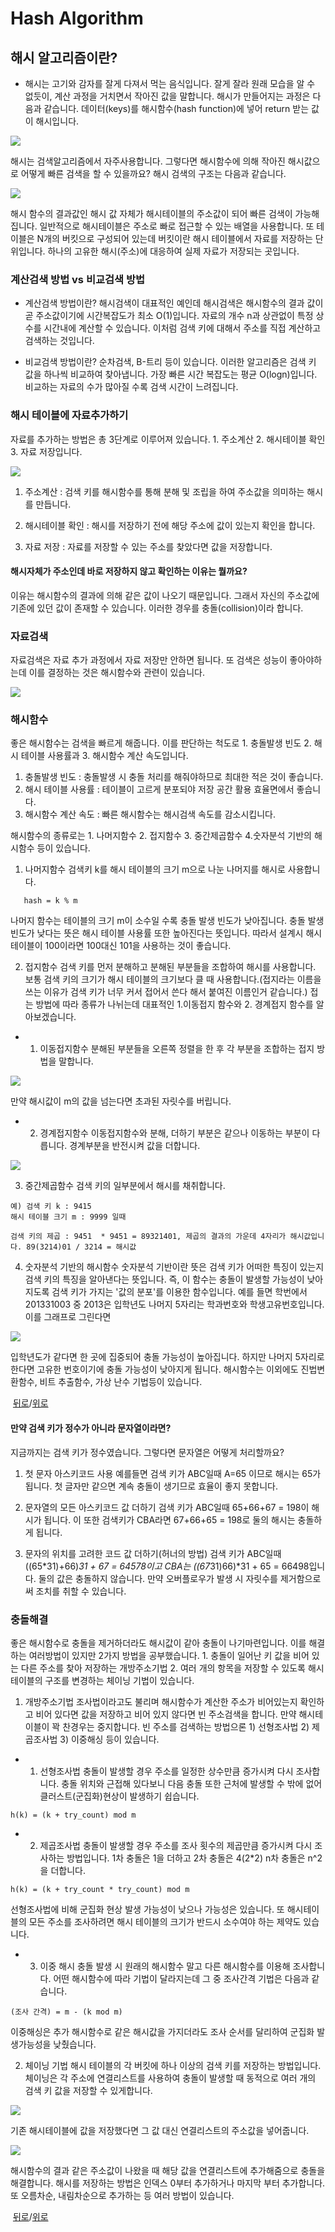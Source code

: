 # Hash Algorithm

## 해시 알고리즘이란?
 - 해시는 고기와 감자를 잘게 다져서 먹는 음식입니다. 잘게 잘라 원래 모습을 알 수 없듯이, 계산 과정을 거치면서 작아진 값을 말합니다. 해시가 만들어지는 과정은 다음과 같습니다. 데이터(keys)를 해시함수(hash function)에 넣어 return 받는 값이 해시입니다.
 
![](/assets/images/algorithm/hash_1.png)

해시는 검색알고리즘에서 자주사용합니다. 그렇다면 해시함수에 의해 작아진 해시값으로 어떻게 빠른 검색을 할 수 있을까요? 해시 검색의 구조는 다음과 같습니다.

![](/assets/images/algorithm/hash_2.png)

해시 함수의 결과값인 해시 값 자체가 해시테이블의 주소값이 되어 빠른 검색이 가능해집니다. 일반적으로 해시테이블은 주소로 빠로 접근할 수 있는 배열을 사용합니다. 또 테이블은 N개의 버킷으로 구성되어 있는데 버킷이란 해시 테이블에서 자료를 저장하는 단위입니다. 하나의 고유한 해시(주소)에 대응하여 실제 자료가 저장되는 곳입니다.

 ### 계산검색 방법 vs 비교검색 방법
 
 - 계산검색 방법이란?
 해시검색이 대표적인 예인데 해시검색은 해시함수의 결과 값이 곧 주소값이기에 시간복잡도가 최소 O(1)입니다. 자료의 개수 n과 상관없이 특정 상수를 시간내에 계산할 수 있습니다. 이처럼 검색 키에 대해서 주소를 직접 계산하고 검색하는 것입니다.
 
 - 비교검색 방법이란?
 순차검색, B-트리 등이 있습니다. 이러한 알고리즘은 검색 키 값을 하나씩 비교하여 찾아냅니다. 가장 빠른 시간 복잡도는 평균 O(logn)입니다. 비교하는 자료의 수가 많아질 수록 검색 시간이 느려집니다.
 
 ### 해시 테이블에 자료추가하기
 자료를 추가하는 방법은 총 3단계로 이루어져 있습니다. 1. 주소계산 2. 해시테이블 확인 3. 자료 저장입니다. 
 
 ![](/assets/images/algorithm/hash_3.png)
 
 1. 주소계산 : 검색 키를 해시함수를 통해 분해 및 조립을 하여 주소값을 의미하는 해시를 만듭니다.
 
 2. 해시테이블 확인 : 해시를 저장하기 전에 해당 주소에 값이 있는지 확인을 합니다. 
 
 3. 자료 저장 : 자료를 저장할 수 있는 주소를 찾았다면 값을 저장합니다.
 
 #### 해시자체가 주소인데 바로 저장하지 않고 확인하는 이유는 뭘까요?
  이유는 해시함수의 결과에 의해 같은 값이 나오기 때문입니다. 그래서 자신의 주소값에 기존에 있던 값이 존재할 수 있습니다. 이러한 경우를 충돌(collision)이라 합니다.  

 ### 자료검색
 자료검색은 자료 추가 과정에서 자료 저장만 안하면 됩니다. 또 검색은 성능이 좋아야하는데 이를 결정하는 것은 해시함수와 관련이 있습니다.
 
 ![](/assets/images/algorithm/hash_4.png)
 
 ### 해시함수
 좋은 해시함수는 검색을 빠르게 해줍니다. 이를 판단하는 척도로 1. 충돌발생 빈도 2. 해시 테이블 사용률과 3. 해시함수 계산 속도입니다.
 
 1. 충돌발생 빈도 : 충돌발생 시 충돌 처리를 해줘야하므로 최대한 적은 것이 좋습니다.
 2. 해시 테이블 사용률 : 테이블이 고르게 분포되야 저장 공간 활용 효율면에서 좋습니다.
 3. 해시함수 계산 속도 : 빠른 해시함수는 해시검색 속도를 감소시킵니다.
 
 해시함수의 종류로는 1. 나머지함수 2. 접지함수 3. 중간제곱함수 4.숫자분석 기반의 해시함수 등이 있습니다.
 
 1. 나머지함수
 검색키 k를 해시 테이블의 크기 m으로 나눈 나머지를 해시로 사용합니다.
 ~~~
    hash = k % m
 ~~~
 나머지 함수는 테이블의 크기 m이 소수일 수록 충돌 발생 빈도가 낮아집니다. 충돌 발생 빈도가 낮다는 뜻은 해시 테이블 사용률 또한 높아진다는 뜻입니다. 따라서 설계시 해시 테이블이 100이라면 100대신 101을 사용하는 것이 좋습니다.
 
 2. 접지함수
 검색 키를 먼저 분해하고 분해된 부분들을 조합하여 해시를 사용합니다. 보통 검색 키의 크기가 해시 테이블의 크기보다 클 때 사용합니다.(접지라는 이름을 쓰는 이유가 검색 키가 너무 커서 접어서 쓴다 해서 붙여진 이름인거 같습니다.) 접는 방법에 따라 종류가 나뉘는데 대표적인 1.이동접지 함수와 2. 경계접지 함수를 알아보겠습니다.
 
 - 1. 이동접지함수
 분해된 부분들을 오른쪽 정렬을 한 후 각 부분을 조합하는 접지 방법을 말합니다.
 
 ![](/assets/images/algorithm/hash_5.png)
 
 만약 해시값이 m의 값을 넘는다면 초과된 자릿수를 버립니다.
 
 - 2. 경계접지함수
 이동접지함수와 분해, 더하기 부분은 같으나 이동하는 부분이 다릅니다. 경계부분을 반전시켜 값을 더합니다.
 
 ![](/assets/images/algorithm/hash_6.png)
 
3. 중간제곱함수
검색 키의 일부분에서 해시를 채취합니다.
~~~
예) 검색 키 k : 9415
해시 테이블 크기 m : 9999 일때

검색 키의 제곱 : 9451  * 9451 = 89321401, 제곱의 결과의 가운데 4자리가 해시값입니다. 89(3214)01 / 3214 = 해시값
~~~

4. 숫자분석 기반의 해시함수
숫자분석 기반이란 뜻은 검색 키가 어떠한 특징이 있는지 검색 키의 특징을 알아낸다는 뜻입니다. 즉, 이 함수는 충돌이 발생할 가능성이 낮아지도록 검색 키가 가지는 '값의 분포'를 이용한 함수입니다. 예를 들면 학번에서 201331003 중 2013은 입학년도 나머지 5자리는 학과번호와 학생고유번호입니다. 이를 그래프로 그린다면

 ![](/assets/images/algorithm/hash_7.png)
 
입학년도가 같다면 한 곳에 집중되어 충돌 가능성이 높아집니다. 하지만 나머지 5자리로 한다면 고유한 번호이기에 충돌 가능성이 낮아지게 됩니다. 해시함수는 이외에도 진법변환함수, 비트 추출함수, 가상 난수 기법등이 있습니다.
 
 [뒤로](https://github.com/bugkingK/Welcome-My-Github)/[위로](#hash-algorithm)


#### 만약 검색 키가 정수가 아니라 문자열이라면?
지금까지는 검색 키가 정수였습니다. 그렇다면 문자열은 어떻게 처리할까요?
1. 첫 문자 아스키코드 사용
예를들면 검색 키가 ABC일때 A=65 이므로 해시는 65가 됩니다. 첫 글자만 같으면 계속 충돌이 생기므로 효율이 좋지 못합니다.

2. 문자열의 모든 아스키코드 값 더하기
검색 키가 ABC일때 65+66+67 = 198이 해시가 됩니다. 이 또한 검색키가 CBA라면 67+66+65 = 198로 둘의 해시는 충돌하게 됩니다.

3. 문자의 위치를 고려한 코드 값 더하기(허너의 방법)
검색 키가 ABC일때 ((65*31)+66)*31 + 67 = 64578이고 CBA는 ((67*31)66)*31 + 65 = 66498입니다. 둘의 값은 충돌하지 않습니다. 만약 오버플로우가 발생 시 자릿수를 제거함으로써 조치를 취할 수 있습니다.

### 충돌해결
좋은 해시함수로 충돌을 제거하더라도 해시값이 같아 충돌이 나기마련입니다. 이를 해결하는 여러방법이 있지만 2가지 방법을 공부했습니다. 1. 충돌이 일어난 키 값을 비어 있는 다른 주소를 찾아 저장하는 개방주소기법 2. 여러 개의 항목을 저장할 수 있도록 해시 테이블의 구조를 변경하는 체이닝 기법이 있습니다.

1. 개방주소기법
조사법이라고도 불리며 해시함수가 계산한 주소가 비어있는지 확인하고 비어 있다면 값을 저장하고 비어 있지 않다면 빈 주소검색을 합니다. 만약 해시테이블이 꽉 찬경우는 중지합니다. 빈 주소를 검색하는 방법으론 1) 선형조사법 2) 제곱조사법 3) 이중해싱 등이 있습니다.

- 1) 선형조사법
충돌이 발생할 경우 주소를 일정한 상수만큼 증가시켜 다시 조사합니다. 충돌 위치와 근접해 있다보니 다음 충돌 또한 근처에 발생할 수 밖에 없어 클러스트(군집화)현상이 발생하기 쉽습니다.
~~~
h(k) = (k + try_count) mod m
~~~

- 2) 제곱조사법
충돌이 발생할 경우 주소를 조사 횟수의 제곱만큼 증가시켜 다시 조사하는 방법입니다. 1차 충돌은 1을 더하고 2차 충돌은 4(2*2) n차 충돌은 n^2을 더합니다.
~~~
h(k) = (k + try_count * try_count) mod m
~~~
선형조사법에 비해 군집화 현상 발생 가능성이 낮으나 가능성은 있습니다. 또 해시테이블의 모든 주소를 조사하려면 해시 테이블의 크기가 반드시 소수여야 하는 제약도 있습니다.

- 3) 이중 해시
충돌 발생 시 원래의 해시함수 말고 다른 해시함수를 이용해 조사합니다. 어떤 해시함수에 따라 기법이 달라지는데 그 중 조사간격 기법은 다음과 같습니다.
~~~
(조사 간격) = m - (k mod m)
~~~
이중해싱은 추가 해시함수로 같은 해시값을 가지더라도 조사 순서를 달리하여 군집화 발생가능성을 낮췄습니다.


2. 체이닝 기법
해시 테이블의 각 버킷에 하나 이상의 검색 키를 저장하는 방법입니다. 체이닝은 각 주소에 연결리스트를 사용하여 충돌이 발생할 때 동적으로 여러 개의 검색 키 값을 저장할 수 있게합니다.

 ![](/assets/images/algorithm/hash_8.png)
 
기존 해시테이블에 값을 저장했다면 그 값 대신 연결리스트의 주소값을 넣어줍니다.

 ![](/assets/images/algorithm/hash_9.png)
 
해시함수의 결과 같은 주소값이 나왔을 때 해당 값을 연결리스트에 추가해줌으로 충돌을 해결합니다. 해시를 저장하는 방법은 인덱스 0부터 추가하거나 마지막 부터 추가합니다. 또 오름차순, 내림차순으로 추가하는 등 여러 방법이 있습니다.

 [뒤로](https://github.com/bugkingK/Welcome-My-Github)/[위로](#hash-algorithm)
